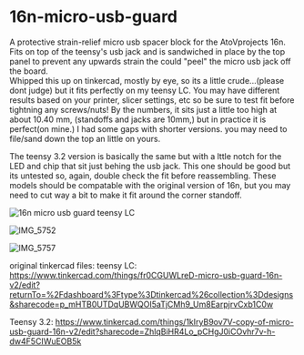 # 16n-micro-usb-guard
A protective strain-relief micro usb spacer block for the AtoVprojects 16n.
Fits on top of the teensy's usb jack and is sandwiched in place by the top panel to prevent any upwards strain the could "peel" the micro usb jack off the board.   
Whipped this up on tinkercad, mostly by eye, so its a little crude...(please dont judge) but it fits perfectly on my teensy LC. You may have different results based on your printer, slicer settings, etc so be sure to test fit before tightning any screws/nuts!  By the numbers, it sits just a little too high at about 10.40 mm, (standoffs and jacks are 10mm,) but in practice it is perfect(on mine.)  I had some gaps with shorter versions.  you may need to file/sand down the top an little on yours.  

The teensy 3.2 version is basically the same but with a lttle notch for the LED and chip that sit just behing the usb jack.   This one should be good but its untested so, again, double check the fit before reassembling.  These models should be compatable with the original version of 16n, but you may need to cut way a bit to make it fit around the corner standoff.

![16n micro usb guard teensy LC](https://github.com/miotislucifugis/16n-micro-usb-guard/assets/20709580/c496249d-d109-4172-a9a1-061ba6e7851e)

![IMG_5752](https://github.com/miotislucifugis/16n-micro-usb-guard/assets/20709580/85ca905d-814f-4d3a-aff9-97ff70d6a6be)


![IMG_5757](https://github.com/miotislucifugis/16n-micro-usb-guard/assets/20709580/f840e5cc-5780-4821-a74d-b21519491f7b)

original tinkercad files:
teensy LC:
https://www.tinkercad.com/things/fr0CGUWLreD-micro-usb-guard-16n-v2/edit?returnTo=%2Fdashboard%3Ftype%3Dtinkercad%26collection%3Ddesigns&sharecode=p_mHTB0UTDqUBWQOI5aTjCMh9_Um8EarpjrvCxb1C0w

Teensy 3.2:
https://www.tinkercad.com/things/1kIryB9ov7V-copy-of-micro-usb-guard-16n-v2/edit?sharecode=ZhlqBiHR4Lo_pCHgJ0iCOvhr7v-h-dw4F5CIWuEOB5k
